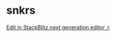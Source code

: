 # snkrs

[Edit in StackBlitz next generation editor ⚡️](https://stackblitz.com/~/github.com/A-YMan/snkrs)
